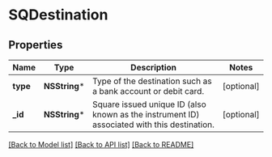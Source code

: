 # SQDestination

## Properties
Name | Type | Description | Notes
------------ | ------------- | ------------- | -------------
**type** | **NSString*** | Type of the destination such as a bank account or debit card. | [optional] 
**_id** | **NSString*** | Square issued unique ID (also known as the instrument ID) associated with this destination. | [optional] 

[[Back to Model list]](../README.md#documentation-for-models) [[Back to API list]](../README.md#documentation-for-api-endpoints) [[Back to README]](../README.md)



